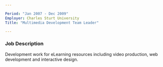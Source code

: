 ```yaml
---

Period: "Jan 2007 - Dec 2009"
Employer: Charles Sturt University 
Title: "Multimedia Development Team Leader"

---
```


### Job Description

Development work for eLearning resources including video production, web development and interactive design.